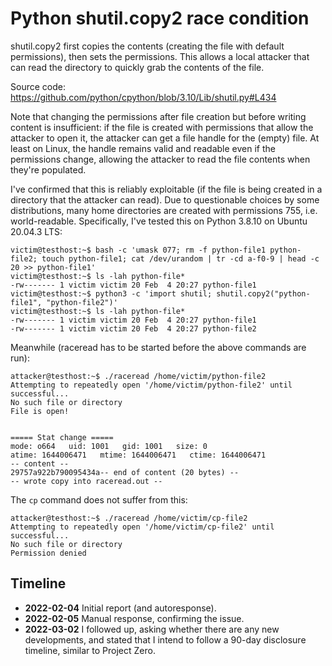 # Python shutil.copy2 race condition

shutil.copy2 first copies the contents (creating the file with default permissions), then sets the permissions. This allows a local attacker that can read the directory to quickly grab the contents of the file.

Source code: https://github.com/python/cpython/blob/3.10/Lib/shutil.py#L434

Note that changing the permissions after file creation but before writing content is insufficient: if the file is created with permissions that allow the attacker to open it, the attacker can get a file handle for the (empty) file. At least on Linux, the handle remains valid and readable even if the permissions change, allowing the attacker to read the file contents when they're populated.

I've confirmed that this is reliably exploitable (if the file is being created in a directory that the attacker can read). Due to questionable choices by some distributions, many home directories are created with permissions 755, i.e. world-readable. Specifically, I've tested this on Python 3.8.10 on Ubuntu 20.04.3 LTS:

```
victim@testhost:~$ bash -c 'umask 077; rm -f python-file1 python-file2; touch python-file1; cat /dev/urandom | tr -cd a-f0-9 | head -c 20 >> python-file1'
victim@testhost:~$ ls -lah python-file*
-rw------- 1 victim victim 20 Feb  4 20:27 python-file1
victim@testhost:~$ python3 -c 'import shutil; shutil.copy2("python-file1", "python-file2")'
victim@testhost:~$ ls -lah python-file*
-rw------- 1 victim victim 20 Feb  4 20:27 python-file1
-rw------- 1 victim victim 20 Feb  4 20:27 python-file2
```

Meanwhile (raceread has to be started before the above commands are run):

```
attacker@testhost:~$ ./raceread /home/victim/python-file2
Attempting to repeatedly open '/home/victim/python-file2' until successful...
No such file or directory
File is open!


===== Stat change =====
mode: o664   uid: 1001   gid: 1001   size: 0
atime: 1644006471   mtime: 1644006471   ctime: 1644006471
-- content --
29757a922b790095434a-- end of content (20 bytes) --
-- wrote copy into raceread.out --

```

The `cp` command does not suffer from this:

```
attacker@testhost:~$ ./raceread /home/victim/cp-file2
Attempting to repeatedly open '/home/victim/cp-file2' until successful...
No such file or directory
Permission denied
```

## Timeline

* **2022-02-04** Initial report (and autoresponse).
* **2022-02-05** Manual response, confirming the issue.
* **2022-03-02** I followed up, asking whether there are any new developments, and stated that I intend to follow a 90-day disclosure timeline, similar to Project Zero.